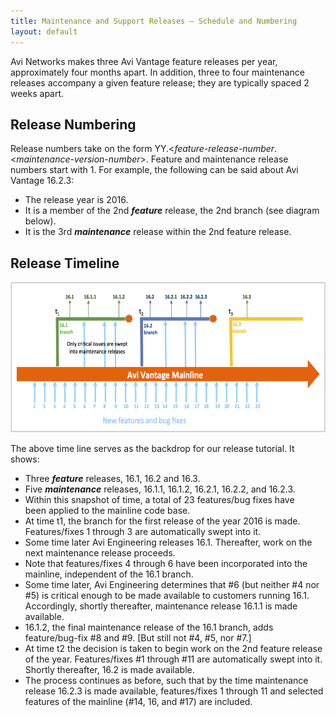 ```yaml
---
title: Maintenance and Support Releases — Schedule and Numbering
layout: default
---
```

Avi Networks makes three Avi Vantage feature releases per year, approximately four months apart. In addition, three to four maintenance releases accompany a given feature release; they are typically spaced 2 weeks apart.

## Release Numbering

Release numbers take on the form YY.<*feature-release-number*.<*maintenance-version-number*>. Feature and maintenance release numbers start with 1. For example, the following can be said about Avi Vantage 16.2.3:

* The release year is 2016.
* It is a member of the 2nd ***feature*** release, the 2nd branch (see diagram below).
* It is the 3rd ***maintenance*** release within the 2nd feature release. 

## Release Timeline

<a href="img/release_timeline.png"><img class="aligncenter wp-image-17097" src="img/release_timeline.png" alt="typical Avi Vantage release timeline" width="600" height="241"></a>

The above time line serves as the backdrop for our release tutorial. It shows:

* Three ***feature*** releases, 16.1, 16.2 and 16.3.
* Five ***maintenance*** releases, 16.1.1, 16.1.2, 16.2.1, 16.2.2, and 16.2.3.
* Within this snapshot of time, a total of 23 features/bug fixes have been applied to the mainline code base.
* At time t1, the branch for the first release of the year 2016 is made. Features/fixes 1 through 3 are automatically swept into it.
* Some time later Avi Engineering releases 16.1. Thereafter, work on the next maintenance release proceeds.
* Note that features/fixes 4 through 6 have been incorporated into the mainline, independent of the 16.1 branch.
* Some time later, Avi Engineering determines that #6 (but neither #4 nor #5) is critical enough to be made available to customers running 16.1. Accordingly, shortly thereafter, maintenance release 16.1.1 is made available.
* 16.1.2, the final maintenance release of the 16.1 branch, adds feature/bug-fix #8 and #9. [But still not #4, #5, nor #7.]
* At time t2 the decision is taken to begin work on the 2nd feature release of the year. Features/fixes #1 through #11 are automatically swept into it. Shortly thereafter, 16.2 is made available.
* The process continues as before, such that by the time maintenance release 16.2.3 is made available, features/fixes 1 through 11 and selected features of the mainline (#14, 16, and #17) are included. 